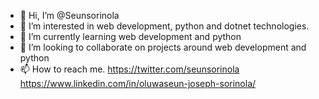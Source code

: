 - 👋 Hi, I’m @Seunsorinola
- 👀 I’m interested in web development, python and dotnet technologies. 
- 🌱 I’m currently learning web development and python
- 💞️ I’m looking to collaborate on projects around web development and python
- 📫 How to reach me. https://twitter.com/seunsorinola 
https://www.linkedin.com/in/oluwaseun-joseph-sorinola/

<!---
Seunsorinola/Seunsorinola is a ✨ special ✨ repository because its `README.md` (this file) appears on your GitHub profile.
You can click the Preview link to take a look at your changes.
--->
